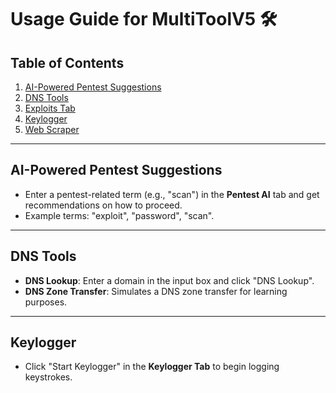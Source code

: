 # Usage Guide for MultiToolV5 🛠️

## Table of Contents
1. [AI-Powered Pentest Suggestions](#ai-powered-pentest-suggestions)
2. [DNS Tools](#dns-tools)
3. [Exploits Tab](#exploits-tab)
4. [Keylogger](#keylogger)
5. [Web Scraper](#web-scraper)

---

## AI-Powered Pentest Suggestions

- Enter a pentest-related term (e.g., "scan") in the **Pentest AI** tab and get recommendations on how to proceed.
- Example terms: "exploit", "password", "scan".

---

## DNS Tools

- **DNS Lookup**: Enter a domain in the input box and click "DNS Lookup".
- **DNS Zone Transfer**: Simulates a DNS zone transfer for learning purposes.

---

## Keylogger

- Click "Start Keylogger" in the **Keylogger Tab** to begin logging keystrokes.
